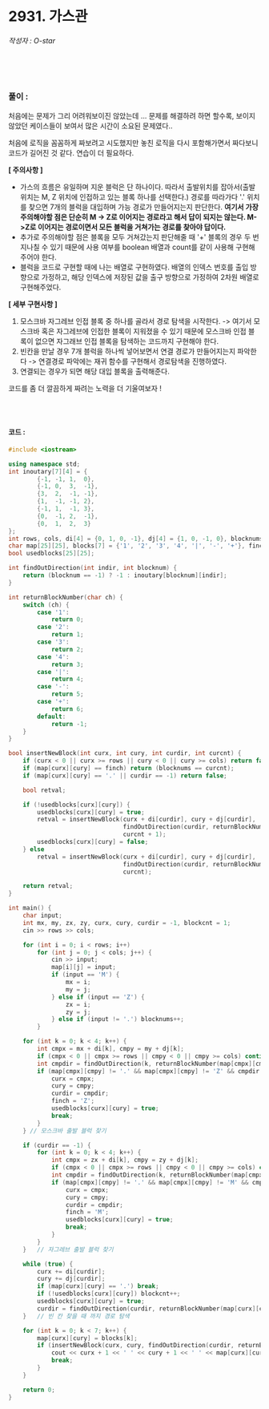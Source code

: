 # 2931. 가스관

###### 작성자 : O-star

<br/>

<br/>

### 풀이 : 

처음에는 문제가 그리 어려워보이진 않았는데 ... 문제를 해결하려 하면 할수록, 보이지 않았던 케이스들이 보여서 많은 시간이 소요된 문제였다..

처음에 로직을 꼼꼼하게 짜보려고 시도했지만 놓친 로직을 다시 포함해가면서 짜다보니 코드가 길어진 것 같다. 연습이 더 필요하다.

**[ 주의사항 ]**

- 가스의 흐름은 유일하며 지운 블럭은 단 하나이다. 따라서 출발위치를 잡아서(출발위치는 M, Z 위치에 인접하고 있는 블록 하나를 선택한다.) 경로를 따라가다 '.' 위치를 찾으면 7개의 블럭을 대입하며 가능 경로가 만들어지는지 판단한다. **여기서 가장 주의해야할 점은 단순히 M -> Z로 이어지는 경로라고 해서 답이 되지는 않는다. M->Z로 이어지는 경로이면서 모든 블럭을 거쳐가는 경로를 찾아야 답이다.**
- 추가로 주의해야할 점은 블록을 모두 거쳐갔는지 판단해줄 때 '+' 블록의 경우 두 번 지나칠 수 있기 때문에 사용 여부를 boolean 배열과 count를 같이 사용해 구현해주어야 한다.
- 블럭을 코드로 구현할 때에 나는 배열로 구현하였다. 배열의 인덱스 번호를 출입 방향으로 가정하고, 해당 인덱스에 저장된 값을 출구 방향으로 가정하여 2차원 배열로 구현해주었다.

**[ 세부 구현사항 ]**

1. 모스크바 자그레브 인접 블록 중 하나를 골라서 경로 탐색을 시작한다. -> 여기서 모스크바 혹은 자그레브에 인접한 블록이 지워졌을 수 있기 때문에 모스크바 인접 블록이 없으면 자그래브 인접 블록을 탐색하는 코드까지 구현해야 한다.
2. 빈칸을 만날 경우 7개 블럭을 하나씩 넣어보면서 연결 경로가 만들어지는지 파악한다 -> 연결경로 파악에는 재귀 함수를 구현해서 경로탐색을 진행하였다.
3. 연결되는 경우가 되면 해당 대입 블록을 출력해준다.

코드를 좀 더 깔끔하게 짜려는 노력을 더 기울여보자 !

<br/>

<br/>

#### 코드 : 

```c++
#include <iostream>

using namespace std;
int inoutary[7][4] = {
        {-1, -1, 1,  0},
        {-1, 0,  3,  -1},
        {3,  2,  -1, -1},
        {1,  -1, -1, 2},
        {-1, 1,  -1, 3},
        {0,  -1, 2,  -1},
        {0,  1,  2,  3}
};
int rows, cols, di[4] = {0, 1, 0, -1}, dj[4] = {1, 0, -1, 0}, blocknums = 1;
char map[25][25], blocks[7] = {'1', '2', '3', '4', '|', '-', '+'}, finch;
bool usedblocks[25][25];

int findOutDirection(int indir, int blocknum) {
    return (blocknum == -1) ? -1 : inoutary[blocknum][indir];
}

int returnBlockNumber(char ch) {
    switch (ch) {
        case '1':
            return 0;
        case '2':
            return 1;
        case '3':
            return 2;
        case '4':
            return 3;
        case '|':
            return 4;
        case '-':
            return 5;
        case '+':
            return 6;
        default:
            return -1;
    }
}

bool insertNewBlock(int curx, int cury, int curdir, int curcnt) {
    if (curx < 0 || curx >= rows || cury < 0 || cury >= cols) return false;
    if (map[curx][cury] == finch) return (blocknums == curcnt);
    if (map[curx][cury] == '.' || curdir == -1) return false;

    bool retval;

    if (!usedblocks[curx][cury]) {
        usedblocks[curx][cury] = true;
        retval = insertNewBlock(curx + di[curdir], cury + dj[curdir],
                                findOutDirection(curdir, returnBlockNumber(map[curx + di[curdir]][cury + dj[curdir]])),
                                curcnt + 1);
        usedblocks[curx][cury] = false;
    } else
        retval = insertNewBlock(curx + di[curdir], cury + dj[curdir],
                                findOutDirection(curdir, returnBlockNumber(map[curx + di[curdir]][cury + dj[curdir]])),
                                curcnt);

    return retval;
}

int main() {
    char input;
    int mx, my, zx, zy, curx, cury, curdir = -1, blockcnt = 1;
    cin >> rows >> cols;

    for (int i = 0; i < rows; i++)
        for (int j = 0; j < cols; j++) {
            cin >> input;
            map[i][j] = input;
            if (input == 'M') {
                mx = i;
                my = j;
            } else if (input == 'Z') {
                zx = i;
                zy = j;
            } else if (input != '.') blocknums++;
        }

    for (int k = 0; k < 4; k++) {
        int cmpx = mx + di[k], cmpy = my + dj[k];
        if (cmpx < 0 || cmpx >= rows || cmpy < 0 || cmpy >= cols) continue;
        int cmpdir = findOutDirection(k, returnBlockNumber(map[cmpx][cmpy]));
        if (map[cmpx][cmpy] != '.' && map[cmpx][cmpy] != 'Z' && cmpdir != -1) {
            curx = cmpx;
            cury = cmpy;
            curdir = cmpdir;
            finch = 'Z';
            usedblocks[curx][cury] = true;
            break;
        }
    } // 모스크바 출발 블럭 찾기

    if (curdir == -1) {
        for (int k = 0; k < 4; k++) {
            int cmpx = zx + di[k], cmpy = zy + dj[k];
            if (cmpx < 0 || cmpx >= rows || cmpy < 0 || cmpy >= cols) continue;
            int cmpdir = findOutDirection(k, returnBlockNumber(map[cmpx][cmpy]));
            if (map[cmpx][cmpy] != '.' && map[cmpx][cmpy] != 'M' && cmpdir != -1) {
                curx = cmpx;
                cury = cmpy;
                curdir = cmpdir;
                finch = 'M';
                usedblocks[curx][cury] = true;
                break;
            }
        }
    }   // 자그레브 출발 블럭 찾기

    while (true) {
        curx += di[curdir];
        cury += dj[curdir];
        if (map[curx][cury] == '.') break;
        if (!usedblocks[curx][cury]) blockcnt++;
        usedblocks[curx][cury] = true;
        curdir = findOutDirection(curdir, returnBlockNumber(map[curx][cury]));
    }   // 빈 칸 찾을 때 까지 경로 탐색

    for (int k = 0; k < 7; k++) {
        map[curx][cury] = blocks[k];
        if (insertNewBlock(curx, cury, findOutDirection(curdir, returnBlockNumber(map[curx][cury])), blockcnt)) {
            cout << curx + 1 << ' ' << cury + 1 << ' ' << map[curx][cury] << '\n';
            break;
        }
    }

    return 0;
}
```

